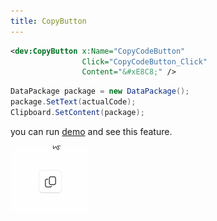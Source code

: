 ```yaml
---
title: CopyButton
---
```


```xml
<dev:CopyButton x:Name="CopyCodeButton"
                Click="CopyCodeButton_Click"
                Content="&#xE8C8;" />
```

```cs
DataPackage package = new DataPackage();
package.SetText(actualCode);
Clipboard.SetContent(package);
```

you can run [demo](https://github.com/Ghost1372/DevWinUI) and see this feature.

![DevWinUI](https://raw.githubusercontent.com/ghost1372/DevWinUI-Resources/refs/heads/main/DevWinUI-Docs/CopyButton.gif)
